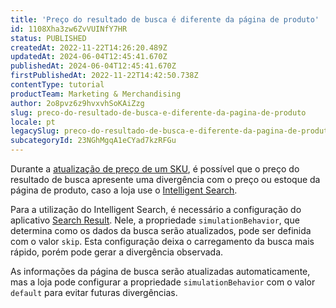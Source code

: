 ```yaml
---
title: 'Preço do resultado de busca é diferente da página de produto'
id: 1108Xha3zw6ZvVUINfY7HR
status: PUBLISHED
createdAt: 2022-11-22T14:26:20.489Z
updatedAt: 2024-06-04T12:45:41.670Z
publishedAt: 2024-06-04T12:45:41.670Z
firstPublishedAt: 2022-11-22T14:42:50.738Z
contentType: tutorial
productTeam: Marketing & Merchandising
author: 2o8pvz6z9hvxvhSoKAiZzg
slug: preco-do-resultado-de-busca-e-diferente-da-pagina-de-produto
locale: pt
legacySlug: preco-do-resultado-de-busca-e-diferente-da-pagina-de-produto
subcategoryId: 23NGhMgqA1eCYad7kzRFGu
---
```


Durante a [atualização de preço de um SKU](https://help.vtex.com/pt/tutorial/alteracao-de-preco-de-sku--tutorials_95), é possível que o preço do resultado de busca apresente uma divergência com o preço ou estoque  da página de produto, caso a loja use o [Intelligent Search](https://help.vtex.com/pt/tracks/vtex-intelligent-search--19wrbB7nEQcmwzDPl1l4Cb). 

Para a utilização do Intelligent Search, é necessário a configuração do aplicativo [Search Result](https://developers.vtex.com/vtex-developer-docs/docs/vtex-search-result). Nele, a propriedade `simulationBehavior`, que determina como os dados da busca serão atualizados, pode ser definida com o valor `skip`. Esta configuração deixa o carregamento da busca mais rápido, porém pode gerar a divergência observada.

As informações da página de busca serão atualizadas automaticamente, mas a loja pode configurar a propriedade `simulationBehavior` com o valor `default` para evitar futuras divergências.
